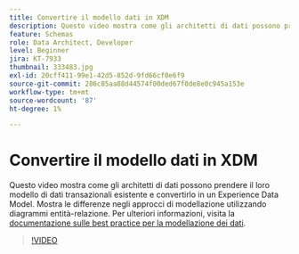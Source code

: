 ```yaml
---
title: Convertire il modello dati in XDM
description: Questo video mostra come gli architetti di dati possono prendere il loro modello di dati transazionali esistente e convertirlo in un Experience Data Model. Mostra le differenze negli approcci di modellazione utilizzando diagrammi entità-relazione.
feature: Schemas
role: Data Architect, Developer
level: Beginner
jira: KT-7933
thumbnail: 333483.jpg
exl-id: 20cff411-99e1-42d5-852d-9fd66cf0e6f9
source-git-commit: 286c85aa88d44574f00ded67f0de8e0c945a153e
workflow-type: tm+mt
source-wordcount: '87'
ht-degree: 1%

---
```


# Convertire il modello dati in XDM

Questo video mostra come gli architetti di dati possono prendere il loro modello di dati transazionali esistente e convertirlo in un Experience Data Model. Mostra le differenze negli approcci di modellazione utilizzando diagrammi entità-relazione. Per ulteriori informazioni, visita la [documentazione sulle best practice per la modellazione dei dati](https://experienceleague.adobe.com/docs/experience-platform/xdm/schema/best-practices.html?lang=it).

>[!VIDEO](https://video.tv.adobe.com/v/333483?learn=on&enablevpops)
